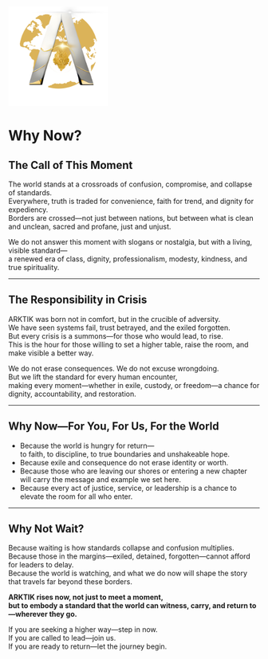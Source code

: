 <img src="../assets/ARKTIK%20Logo.png" alt="ARKTIK Logo" width="200">

# Why Now?

## The Call of This Moment

The world stands at a crossroads of confusion, compromise, and collapse of standards.  
Everywhere, truth is traded for convenience, faith for trend, and dignity for expediency.  
Borders are crossed—not just between nations, but between what is clean and unclean, sacred and profane, just and unjust.

We do not answer this moment with slogans or nostalgia, but with a living, visible standard—  
a renewed era of class, dignity, professionalism, modesty, kindness, and true spirituality.

---

## The Responsibility in Crisis

ARKTIK was born not in comfort, but in the crucible of adversity.  
We have seen systems fail, trust betrayed, and the exiled forgotten.  
But every crisis is a summons—for those who would lead, to rise.  
This is the hour for those willing to set a higher table, raise the room, and make visible a better way.

We do not erase consequences. We do not excuse wrongdoing.  
But we lift the standard for every human encounter,  
making every moment—whether in exile, custody, or freedom—a chance for dignity, accountability, and restoration.

---

## Why Now—For You, For Us, For the World

- Because the world is hungry for return—  
  to faith, to discipline, to true boundaries and unshakeable hope.
- Because exile and consequence do not erase identity or worth.
- Because those who are leaving our shores or entering a new chapter will carry the message and example we set here.
- Because every act of justice, service, or leadership is a chance to elevate the room for all who enter.

---

## Why Not Wait?

Because waiting is how standards collapse and confusion multiplies.  
Because those in the margins—exiled, detained, forgotten—cannot afford for leaders to delay.  
Because the world is watching, and what we do now will shape the story that travels far beyond these borders.

**ARKTIK rises now, not just to meet a moment,  
but to embody a standard that the world can witness, carry, and return to—wherever they go.**

If you are seeking a higher way—step in now.  
If you are called to lead—join us.  
If you are ready to return—let the journey begin.

